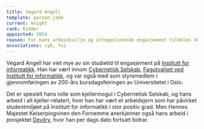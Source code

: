 ```yaml
---
title: Vegard Angell
template: person.jade
current: knight
rank: Ridder
appointed: 2014
reason: For hans arbeidsvilje og altoppslukende engasjement tildeles Vegard Angell graden Ridder av Hennes Majestet Keiserpingvinen den Fornemmes orden.
associations: cyb, fui
---
```


Vegard Angell har viet mye av sin studietid til engasjement på [Institutt for informatikk](http://ifi.uio.no/). Han har vært innom [Cybernetisk Selskab](http://cyb.no/), [Fagutvalget ved Institutt for informatikk](http://fui.ifi.uio.no/), og var også med som styremedlem i gjennomføringen av 200-års bursdagsfeiringen av Universitetet i Oslo.

Det er spesielt hans rolle som kjellermogul i Cybernetisk Selskab, og hans arbeid i alt kjeller-relatert, hvor han har vært et arbeidsjern som har påvirket studentmiljøet på Institutt for informatikk i stor positiv grad. Men Hennes Majestet Keiserpingvinen den Fornemme anerkjenner også hans arbeid i prosjektet [Devilry](http://devilry.org/), hvor han per dags dato fortsatt bidrar.

